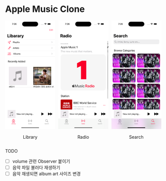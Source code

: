 #  Apple Music Clone

<div style="display: flex">
    <div>
        <img src="./markdownImage/library.png" width="200">
        <p style="text-align: center">Library</p>
    </div>
    <div style="margin-left: 10px; margin-right: 10px;">
        <img src="./markdownImage/radio.png" width="200">
        <p style="text-align: center">Radio</p>
    </div>
    <div>
        <img src="./markdownImage/search.png" width="200">
        <p style="text-align: center">Search</p>
    </div>
</div>


 TODO
- [ ] volume 관련 Observer 붙이기
- [ ] 음악 파일 불러다 재생하기
- [ ] 음악 재생되면 album art 사이즈 변경
